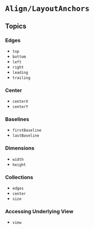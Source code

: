 # ``Align/LayoutAnchors``


## Topics

### Edges

- ``top``
- ``bottom``
- ``left``
- ``right``
- ``leading``
- ``trailing``

### Center

- ``centerX``
- ``centerY``

### Baselines

- ``firstBaseline``
- ``lastBaseline``

### Dimensions

- ``width``
- ``height``

### Collections

- ``edges``
- ``center``
- ``size``

### Accessing Underlying View

- ``view``
